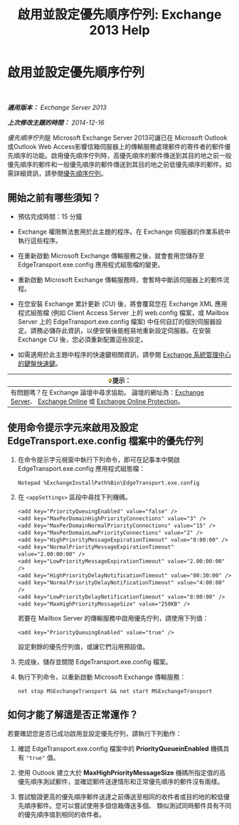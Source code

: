 ﻿---
title: '啟用並設定優先順序佇列: Exchange 2013 Help'
TOCTitle: 啟用並設定優先順序佇列
ms:assetid: 1975d85d-2f1d-4852-8d19-e74ba4ba3853
ms:mtpsurl: https://technet.microsoft.com/zh-tw/library/JJ891104(v=EXCHG.150)
ms:contentKeyID: 51409160
ms.date: 05/21/2018
mtps_version: v=EXCHG.150
ms.translationtype: MT
---

# 啟用並設定優先順序佇列

 

_**適用版本：** Exchange Server 2013_

_**上次修改主題的時間：** 2014-12-16_

*優先順序佇列*是 Microsoft Exchange Server 2013可讓已在 Microsoft Outlook 或Outlook Web Access影響信箱伺服器上的傳輸服務處理郵件的寄件者的郵件優先順序的功能。啟用優先順序佇列時，高優先順序的郵件傳送到其目的地之前一般優先順序的郵件和一般優先順序的郵件傳送到其目的地之前低優先順序的郵件。如需詳細資訊，請參閱[優先順序佇列](priority-queuing-exchange-2013-help.md)。

## 開始之前有哪些須知？

  - 預估完成時間：15 分鐘

  - Exchange 權限無法套用於此主題的程序。在 Exchange 伺服器的作業系統中執行這些程序。

  - 在重新啟動 Microsoft Exchange 傳輸服務之後，就會套用您儲存至 EdgeTransport.exe.config 應用程式組態檔的變更。

  - 重新啟動 Microsoft Exchange 傳輸服務時，會暫時中斷該伺服器上的郵件流程。

  - 在您安裝 Exchange 累計更新 (CU) 後，將會覆寫您在 Exchange XML 應用程式組態檔 (例如 Client Access Server 上的 web.config 檔案，或 Mailbox Server 上的 EdgeTransport.exe.config 檔案) 中任何自訂的個別伺服器設定。請務必儲存此資訊，以便安裝後能輕易地重新設定伺服器。在安裝 Exchange CU 後，您必須重新配置這些設定。

  - 如需適用於此主題中程序的快速鍵相關資訊，請參閱 [Exchange 系統管理中心的鍵盤快速鍵](keyboard-shortcuts-in-the-exchange-admin-center-exchange-online-protection-help.md)。

<table>
<thead>
<tr class="header">
<th><img src="images/Bb124558.tip(EXCHG.150).gif" title="提示" alt="提示" />提示：</th>
</tr>
</thead>
<tbody>
<tr class="odd">
<td>有問題嗎？在 Exchange 論壇中尋求協助。 論壇的網址為：<a href="https://go.microsoft.com/fwlink/p/?linkid=60612">Exchange Server</a>、 <a href="https://go.microsoft.com/fwlink/p/?linkid=267542">Exchange Online</a> 或 <a href="https://go.microsoft.com/fwlink/p/?linkid=285351">Exchange Online Protection</a>。</td>
</tr>
</tbody>
</table>


## 使用命令提示字元來啟用及設定 EdgeTransport.exe.config 檔案中的優先佇列

1.  在命令提示字元視窗中執行下列命令，即可在記事本中開啟 EdgeTransport.exe.config 應用程式組態檔：
    
        Notepad %ExchangeInstallPath%Bin\EdgeTransport.exe.config

2.  在 `<appSettings>` 區段中尋找下列機碼。
    
        <add key="PriorityQueuingEnabled" value="false" />
        <add key="MaxPerDomainHighPriorityConnections" value="3" />
        <add key="MaxPerDomainNormalPriorityConnections" value="15" />
        <add key="MaxPerDomainLowPriorityConnections" value="2" />
        <add key="HighPriorityMessageExpirationTimeout" value="8:00:00" />
        <add key="NormalPriorityMessageExpirationTimeout" value="2.00:00:00" />
        <add key="LowPriorityMessageExpirationTimeout" value="2.00:00:00" />
        <add key="HighPriorityDelayNotificationTimeout" value="00:30:00" />
        <add key="NormalPriorityDelayNotificationTimeout" value="4:00:00" />
        <add key="LowPriorityDelayNotificationTimeout" value="8:00:00" />
        <add key="MaxHighPriorityMessageSize" value="250KB" />
    
    若要在 Mailbox Server 的傳輸服務中啟用優先佇列，請使用下列值：
    
        <add key="PriorityQueuingEnabled" value="true" />
    
    設定剩餘的優先佇列值，或讓它們沿用預設值。

3.  完成後，儲存並關閉 EdgeTransport.exe.config 檔案。

4.  執行下列命令，以重新啟動 Microsoft Exchange 傳輸服務：
    
        net stop MSExchangeTransport && net start MSExchangeTransport

## 如何才能了解這是否正常運作？

若要確認您是否已成功啟用並設定優先佇列，請執行下列動作：

1.  確認 EdgeTransport.exe.config 檔案中的 **PriorityQueueinEnabled** 機碼具有 `"true"` 值。

2.  使用 Outlook 建立大於 **MaxHighPriorityMessageSize** 機碼所指定值的高優先順序測試郵件，並確認郵件送達情形和正常優先順序的郵件沒有兩樣。

3.  嘗試驗證更高的優先順序郵件送達之前傳送至相同的收件者或目的地的較低優先順序郵件。您可以嘗試使用多個信箱傳送多個、 類似測試同時郵件具有不同的優先順序值到相同的收件者。

